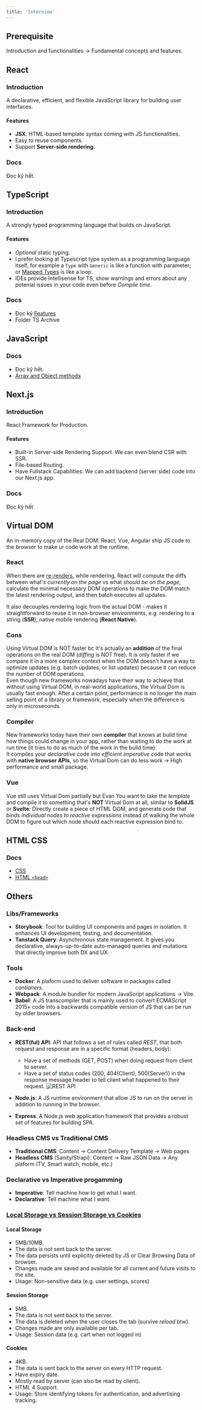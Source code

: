 ```yaml
---
title: 'Interview'
---
```


## Prerequisite

Introduction and functionalities &rarr; Fundamental concepts and features.

## React

### Introduction

A declarative, efficient, and flexible JavaScript library for building user interfaces.

#### Features

- **JSX**: HTML-based template syntax coming with JS functionalities.
- Easy to reuse components.
- Support **Server-side rendering**.

### Docs

Đọc kỹ hết.

## TypeScript

### Introduction

A strongly typed programming language that builds on JavaScript.

#### Features

- _Optional_ static typing.
- I prefer looking at Typescript type system as a programming language itself, for example a `Type` with `Generic` is like a function with parameter; or [Mapped Types](../JavaScript/TypeScript/features#mapped-types) is like a loop.
- IDEs provide Intellisense for TS, show warnings and errors about any potenial issues in your code even before _Compile time_.

### Docs

- Đọc kỹ [Features](../JavaScript/TypeScript/features)
- Folder TS Archive

## JavaScript

### Docs

- Đọc kỹ hết.
- [Array and Object methods](../JavaScript/array-object-methods.mdx)

## Next.js

### Introduction

React Framework for Production.

#### Features

- Built-in Server-side Rendering Support. We can even blend CSR with SSR.
- File-based Routing.
- Have Fullstack Capabilities: We can add backend (server side) code into our Next.js app.

### Docs

Đọc kỹ hết

## Virtual DOM

An in-memory copy of the Real DOM. React, Vue, Angular ship JS code to the browser to make ur code work at the runtime.

### React

When there are [re-renders](../React/react-lifecycle.md#step-1-react-trigger-render-initial-hoặc-re-render-component), while rendering, React will compute the diffs between what's _currently on the page_ vs what _should be on the page_, calculate the minimal necessary DOM operations to make the DOM match the latest rendering output, and then batch executes all updates.

It also decouples rendering logic from the actual DOM - makes it straightforward to reuse it in non-browser environments, e.g. rendering to a string (**SSR**), native mobile rendering (**React Native**).

### Cons

Using Virtual DOM is NOT faster bc it's actually an **addition** of the final operations on the real DOM (_diffing_ is NOT free). It is only faster if we compare it in a more complex context when the DOM doesn't have a way to optimize updates (e.g. batch updates, or list updates) because it can reduce the number of DOM operations.  
Even though new frameworks nowadays have their way to achieve that without using Virtual DOM, in real-world applications, the Virtual Dom is usually fast enough. After a certain point, performance is no longer the main selling point of a library or framework, especially when the difference is only in microseconds.

### Compiler

New frameworks today have their own **compiler** that knows at build time how things could change in your app, rather than waiting to do the work at run time (it tries to do as much of the work in the build time).  
It compiles your _declarative_ code into _efficient imperative_ code that works with **native browser APIs**, so the Virtual Dom can do less work &rarr; High performance and small package.

### Vue

Vue still uses Virtual Dom partially but Evan You want to take the _template_ and compile it to something that's **NOT** Virtual Dom at all, similar to **SolidJS** or **Svelte**: Directly create a piece of HTML DOM, and generate code that _binds individual nodes to reactive expressions_ instead of walking the whole DOM to figure out which node should each reactive expression bind to.

## HTML CSS

### Docs

- [CSS](../CSS/css-essentials)
- [HTML `<head>`](../Extras/Archive/html-head)

## Others

### Libs/Frameworks

- **Storybook**: Tool for building UI components and pages in isolation. It enhances UI development, testing, and documentation.
- **Tanstack Query**: Asynchronous state management. It gives you declarative, always-up-to-date auto-managed queries and mutations that directly improve both DX and UX.

### Tools

- **Docker**: A plaform used to deliver software in packages called _contianers_.
- **Webpack**: A module bundler for modern JavaScript applications &rarr; Vite.
- **Babel**: A JS transcompiler that is mainly used to convert ECMAScript 2015+ code into a backwards compatible version of JS that can be run by older browsers.

### Back-end

- **REST(ful) API**: API that follows a set of rules called _REST_, that both request and response are in a specific format (headers, body):

  - Have a set of methods (GET, POST) when doing request from client to server.
  - Have a set of status codes (200, 404(Client), 500(Server)) in the response message header to tell client what happened to their request.
    ![REST API](https://i.imgur.com/aBGmnEz.png)

- **Node.js**: A JS runtime environment that allow JS to run on the server in addition to running in the browser.
- **Express**: A Node.js web application framework that provides a robust set of features for building SPA.

### Headless CMS vs Traditional CMS

- **Traditional CMS**: Content &rarr; Content Delivery Template &rarr; Web pages
- **Headless CMS** (Sanity/Strapi): Content &rarr; Raw JSON Data &rarr; Any plaform (TV, Smart watch, mobile, etc.)

### Declarative vs Imperative progamming

- **Imperative**: Tell machine how to get what I want.
- **Declarative**: Tell machine what I want.

### [Local Storage vs Session Storage vs Cookies](https://i.stack.imgur.com/6EL55.png)

#### Local Storage

- 5MB/10MB.
- The data is not sent back to the server.
- The data persists until explicitly deleted by JS or Clear Browsing Data of browser.
- Changes made are saved and available for all current and future visits to the site.
- Usage: Non-sensitive data (e.g. user settings, scores)

#### Session Storage

- 5MB.
- The data is not sent back to the server.
- The data is deleted when the user closes the tab (survive _reload_ btw).
- Changes made are only available per tab.
- Usage: Session data (e.g. cart when not logged in)

#### Cookies

- 4KB.
- The data is sent back to the server on every HTTP request.
- Have expiry date.
- Mostly read by server (can also be read by client).
- HTML 4 Support.
- Usage: Store identifying tokens for authentication, and advertising tracking.
